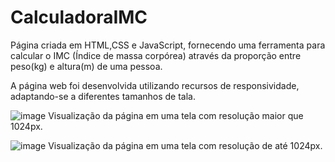 # CalculadoraIMC

Página criada em HTML,CSS e JavaScript, fornecendo uma ferramenta para calcular o IMC (Índice de massa corpórea) através da proporção entre peso(kg) e altura(m) de uma pessoa.

A página web foi desenvolvida utilizando recursos de responsividade, adaptando-se a diferentes tamanhos de tala. 

![image](https://github.com/Elder-Ferreira/CalculadoraIMC/assets/103782980/b50be1b6-8731-4068-82f6-28f35cf02438)
Visualização da página em uma tela com resolução maior que 1024px.

![image](https://github.com/Elder-Ferreira/CalculadoraIMC/assets/103782980/00f54776-051b-4fae-a5b7-34591e52da54)
Visualização da página em uma tela com resolução de até 1024px.


